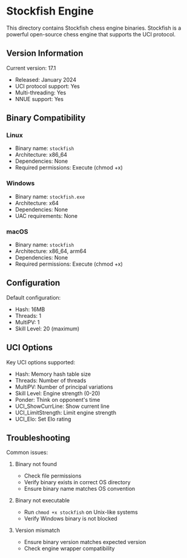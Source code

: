# Stockfish Engine

This directory contains Stockfish chess engine binaries. Stockfish is a powerful open-source chess engine that supports the UCI protocol.

## Version Information

Current version: 17.1
- Released: January 2024
- UCI protocol support: Yes
- Multi-threading: Yes
- NNUE support: Yes

## Binary Compatibility

### Linux
- Binary name: `stockfish`
- Architecture: x86_64
- Dependencies: None
- Required permissions: Execute (chmod +x)

### Windows
- Binary name: `stockfish.exe`
- Architecture: x64
- Dependencies: None
- UAC requirements: None

### macOS
- Binary name: `stockfish`
- Architecture: x86_64, arm64
- Dependencies: None
- Required permissions: Execute (chmod +x)

## Configuration

Default configuration:
- Hash: 16MB
- Threads: 1
- MultiPV: 1
- Skill Level: 20 (maximum)

## UCI Options

Key UCI options supported:
- Hash: Memory hash table size
- Threads: Number of threads
- MultiPV: Number of principal variations
- Skill Level: Engine strength (0-20)
- Ponder: Think on opponent's time
- UCI_ShowCurrLine: Show current line
- UCI_LimitStrength: Limit engine strength
- UCI_Elo: Set Elo rating

## Troubleshooting

Common issues:
1. Binary not found
   - Check file permissions
   - Verify binary exists in correct OS directory
   - Ensure binary name matches OS convention

2. Binary not executable
   - Run `chmod +x stockfish` on Unix-like systems
   - Verify Windows binary is not blocked

3. Version mismatch
   - Ensure binary version matches expected version
   - Check engine wrapper compatibility 
